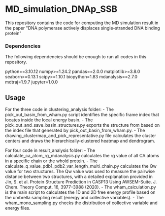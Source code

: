# MD_simulation_DNAp_SSB
This repository contains the code for computing the MD simulation result in the paper "DNA polymerase actively displaces single-stranded DNA binding protein"


### Dependencies
The following dependencies should be enough to run all codes in this repository.

python==3.10.12
numpy>=1.24.2
pandas==2.0.0
matplotlib>=3.8.0
seaborn>=0.13.1
scipy>=1.10.1
biopython=1.83
mdanalysis==2.7.0
mdtraj=1.9.7
jupyter=1.0.0

## Usage

For the three code in clustering_analysis folder:
    - The pick_out_basin_from_wham.py script identifies the specific frame index that locates inside the local energy basin.
    - The pick_out_and_save_basin_structures.py exports the structure from based on the index file that generated by pick_out_basin_from_wham.py.
    - The drawing_clustermap_and_pick_representative.py file calculates the cluster centers and draws the hierarchically-clustered heatmap and dendrogram.

For four code in result_analysis folder:
    - The calculate_ca_atom_rg_mdanalysis.py calculates the rg value of all CA atoms in a specific chain or the whold protein.
    - The calculate_q_value_pdb1_pdb2_var_length_multi_chain.py calculates the Qw value for two structures. The Qw value was used to measure the pairwise distance between two structures, with a detailed explanation provided in Jin, S. et al. Protein Structure Prediction in CASP13 Using AWSEM-Suite. J. Chem. Theory Comput. 16, 3977–3988 (2020).
    - The wham_calculation.py is the main script to calculates the 1D and 2D free energy profile based on the umbrella sampling result (energy and collective variables).
    - The wham_mono_sampling.py checks the distribution of collective variable and energy files.
